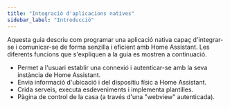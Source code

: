 ```yaml
---
title: "Integració d'aplicacions natives"
sidebar_label: "Introducció"
---
```


Aquesta guia descriu com programar una aplicació nativa capaç d'integrar-se i comunicar-se de forma senzilla i eficient amb Home Assistant. Les diferents funcions que s'expliquen a la guia es mostren a continuació.

- Permet a l'usuari establir una connexió i autenticar-se amb la seva instància de Home Assistant.
- Envia informació d'ubicació i del dispositiu físic a Home Assistant.
- Crida serveis, executa esdeveniments i implementa plantilles.
- Pàgina de control de la casa (a través d'una "webview" autenticada).